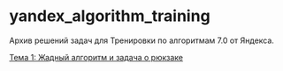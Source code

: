 # yandex_algorithm_training

Архив решений задач для Тренировки по алгоритмам 7.0 от Яндекса.

[Тема 1: Жадный алгоритм и задача о рюкзаке](lecture_1/readme.md)
